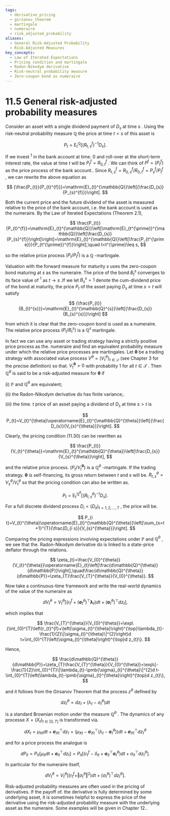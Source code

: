 ```yaml
---
tags:
  - derivative_pricing
  - girsanov_theorem
  - martingale
  - numeraire
  - risk_adjusted_probability
aliases:
  - General Risk-Adjusted Probability
  - Risk-Adjusted Measures
key_concepts:
  - Law of Iterated Expectations
  - Pricing condition and martingale
  - Radon-Nikodym derivative
  - Risk-neutral probability measure
  - Zero-coupon bond as numeraire
---
```


# 11.5 General risk-adjusted probability measures  

Consider an asset with a single dividend payment of $D_{s}$ at time $s$ . Using the risk-neutral probability measure $\mathbb{Q}$ the price at time $t<s$ of this asset is  

$$
P_{t}=\mathrm{E}_{t}^{\mathbb{Q}}\left[\left(R_{t,s}^{f}\right)^{-1}D_{s}\right].
$$  

If we invest $^{1}$ in the bank account at time. $0$ and roll-over at the short-term interest rate, the value at time $t$ will be $P_{t}^{f}=R_{0,t}^{f}$ . We can think of $P^{f}=(P_{t}^{f})$ as the price process of the bank account.. Since $R_{t,s}^{f}=R_{0,s}^{f}/R_{0,t}^{f}=P_{s}^{f}/P_{t}^{f}$ , we can rewrite the above equation as  

$$
{\frac{P_{t}}{P_{t}^{f}}}=\mathrm{E}_{t}^{\mathbb{Q}}\left[{\frac{D_{s}}{P_{s}^{f}}}\right].
$$  

Both the current price and the future dividend of the asset is measured relative to the price of the bank account, i.e. the bank account is used as the numeraire. By the Law of Iterated Expectations (Theorem 2.1),  

$$
\frac{P_{t}}{P_{t}^{f}}=\mathrm{E}_{t}^{\mathbb{Q}}\left[\mathrm{E}_{t^{\prime}}^{\mathbb{Q}}\left[\frac{D_{s}}{P_{s}^{f}}\right]\right]=\mathrm{E}_{t}^{\mathbb{Q}}\left[\frac{P_{t^{\prime}}}{P_{t^{\prime}}^{f}}\right],\quad t<t^{\prime}\leq s,
$$  

so the relative price process $(P_{t}/P_{t}^{f})$ is a $\mathbb{Q}$ -martingale.  

Valuation with the forward measure for maturity $s$ uses the zero-coupon bond maturing at $s$ as the numeraire. The price of the bond $B_{t}^{s}$ converges to its face value of $^{1}$ as $t\rightarrow s$ .If we let $B_{s}^{s}=1$ denote the cum-dividend price of the bond at maturity, the price $P_{t}$ of the asset paying $D_{s}$ at time $s>t$ will satisfy  

$$
{\frac{P_{t}}{B_{t}^{s}}}=\mathrm{E}_{t}^{\mathbb{Q}^{s}}\left[{\frac{D_{s}}{B_{s}^{s}}}\right]
$$  

from which it is clear that the zero-coupon bond is used as a numeraire. The relative price process $(P_{t}/B_{t}^{s})$ is a $\mathbb{Q}^{s}$ martingale.  

In fact we can use any asset or trading strategy having a strictly positive price process as the. numeraire and find an equivalent probability measure under which the relative price processes are martingales. Let $\pmb{\theta}$ be a trading strategy with associated value process $V^{\theta}=(V_{t}^{\theta})_{t\in\mathcal{T}}$ (see Chapter 3 for the precise definition) so that. $V_{t}^{\pmb{\theta}}>0$ with probability 1 for all $t\in\mathcal{T}$ . Then $\mathbb{Q}^{\theta}$ is said to be a risk-adjusted measure for $\pmb{\theta}$ if  

(i) $\mathbb{P}$ and $\mathbb{Q}^{\theta}$ are equivalent;  

(ii) the Radon-Nikodym derivative do has finite variance;.  

(iii) the time. $t$ price of an asset paying a dividend of $D_{s}$ at time $s>t$ is  

$$
P_{t}=V_{t}^{\theta}\operatorname{E}_{t}^{\mathbb{Q}^{\theta}}\left[{\frac{D_{s}}{V_{s}^{\theta}}}\right].
$$  

Clearly, the pricing condition (11.30) can be rewritten as  

$$
\frac{P_{t}}{V_{t}^{\theta}}=\mathrm{E}_{t}^{\mathbb{Q}^{\theta}}\left[\frac{D_{s}}{V_{s}^{\theta}}\right],
$$  

and the relative price process. $(P_{t}/V_{t}^{\pmb{\theta}})$ is a $\mathbb{Q}^{\theta}$ -martingale. If the trading strategy. $\pmb{\theta}$ is self-financing, its gross return between $t$ and $s$ will be. $R_{t,s}^{\theta}=V_{s}^{\theta}/V_{t}^{\theta}$ so that the pricing condition can also be written as.  

$$
P_{t}=\mathrm{E}_{t}^{\mathbb{Q}^{\theta}}\left[\left(R_{t,s}^{\theta}\right)^{-1}D_{s}\right].
$$  

For a full discrete dividend process $D_{i}=(D_{i t})_{t=1,2,...,T}$ , the price will be.  

$$
P_{i t}=V_{t}^{\theta}\operatorname{E}_{t}^{\mathbb{Q}^{\theta}}\left[\sum_{s=t+1}^{T}{\frac{D_{i s}}{V_{s}^{\theta}}}\right].
$$  

Comparing the pricing expressions involving expectations under $\mathbb{P}$ and $\mathbb{Q}^{\theta}$ , we see that the. Radon-Nikodym derivative do is linked to a state-price deflator through the relations.  

$$
\zeta_{t}=\frac{V_{0}^{\theta}}{V_{t}^{\theta}}\operatorname{E}_{t}\left[\frac{d\mathbb{Q}^{\theta}}{d\mathbb{P}}\right],\quad\frac{d\mathbb{Q}^{\theta}}{d\mathbb{P}}=\zeta_{T}\frac{V_{T}^{\theta}}{V_{0}^{\theta}}.
$$  

Now take a continuous-time framework and write the real-world dynamics of the value of the numeraire as  

$$
d V_{t}^{\theta}=V_{t}^{\theta}\left[\left(r_{t}^{f}+\left(\pmb{\sigma}_{t}^{\theta}\right)^{\top}\pmb{\lambda}_{t}\right)d t+\left(\pmb{\sigma}_{t}^{\theta}\right)^{\top}d z_{t}\right],
$$  

which implies that  

$$
\frac{V_{T}^{\theta}}{V_{0}^{\theta}}=\exp\{\int_{0}^{T}\left(r_{t}^{f}+\left(\sigma_{t}^{\theta}\right)^{\top}\lambda_{t}-\frac{1}{2}\|\sigma_{t}^{\theta}\|^{2}\right)d t+\int_{0}^{T}\left(\sigma_{t}^{\theta}\right)^{\top}d z_{t}\}.
$$  

Hence,  

$$
\frac{d\mathbb{Q}^{\theta}}{d\mathbb{P}}=\zeta_{T}\frac{V_{T}^{\theta}}{V_{0}^{\theta}}=\exp\{-\frac{1}{2}\int_{0}^{T}\|\lambda_{t}-\pmb{\sigma}_{t}^{\theta}\|^{2}d t-\int_{0}^{T}\left(\lambda_{t}-\pmb{\sigma}_{t}^{\theta}\right)^{\top}d z_{t}\},
$$  

and it follows from the Girsanov Theorem that the process $z^{\theta}$ defined by  

$$
d z_{t}^{\theta}=d z_{t}+\left(\lambda_{t}-\sigma_{t}^{\theta}\right)d t
$$  

is a standard Brownian motion under the measure $\mathbb{Q}^{\theta}$ . The dynamics of any processe $X=(X_{t})_{t\in[0,T]}$ is transformed via.  

$$
d X_{t}=\mu_{X t}d t+\pmb{\sigma}_{X t}^{\top}d z_{t}=\left(\mu_{X t}-\pmb{\sigma}_{X t}^{\top}\left(\lambda_{t}-\pmb{\sigma}_{t}^{\theta}\right)\right)d t+\pmb{\sigma}_{X t}^{\top}d z_{t}^{\theta}
$$  

and for a price process the analogue is  

$$
d P_{i t}=P_{i t}\left[\mu_{i t}d t+\pmb{\sigma}_{i t}^{\top}d z_{t}\right]=P_{i t}\left[\left(r_{t}^{f}-\delta_{i t}+\pmb{\sigma}_{i t}^{\top}\pmb{\sigma}_{t}^{\theta}\right)d t+\sigma_{i t}^{\top}d z_{t}^{\theta}\right].
$$  

In particular for the numeraire itself,  

$$
d V_{t}^{\theta}=V_{t}^{\theta}\left[\left(r_{t}^{f}+\Vert\sigma_{t}^{\theta}\Vert^{2}\right)d t+\left(\sigma_{t}^{\theta}\right)^{\top}d z_{t}^{\theta}\right].
$$  

Risk-adjusted probability measures are often used in the pricing of derivatives. If the payoff of. the derivative is fully determined by some underlying asset, it is sometimes helpful to express the price of the derivative using the risk-adjusted probability measure with the underlying asset as the numeraire. Some examples will be given in Chapter 12..  
